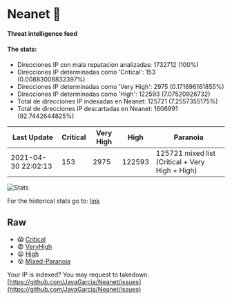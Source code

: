 # Neanet :hocho:
#### Threat intelligence feed
#### The stats:

- Direcciones IP con mala reputacion analizadas: 1732712 (100%)
- Direcciones IP determinadas como 'Critical':  153 (0.00883008832397%)
- Direcciones IP determinadas como 'Very High':  2975 (0.171696161855%)
- Direcciones IP determinadas como 'High':  122593 (7.07520926732)
- Total de direcciones IP indexadas en Neanet:  125721 (7.2557355175%)
- Total de direcciones IP descartadas en Neanet:  1606991 (92.7442644825%)

| Last Update | Critical | Very High | High | Paranoia |
| --- | --- | --- | --- | --- |
| 2021-04-30 22:02:13 | 153 | 2975 | 122593 | 125721 mixed list (Critical + Very High + High)|

![Stats](https://docs.google.com/spreadsheets/d/e/2PACX-1vSnaNMIXVabIpDJjufMlzH7poXnshF3mgd8Is1g9ytUEzVsP5my4Trn8f-xkoLLQ38xpL3HtmUexLo6/pubchart?oid=501124687&format=image)

For the historical stats go to: [link](/stats.csv)
## Raw
- :scream: [Critical](https://raw.githubusercontent.com/JavaGarcia/Neanet/master/blacklists/neanet_critical.txt)
- :fearful: [VeryHigh](https://raw.githubusercontent.com/JavaGarcia/Neanet/master/blacklists/neanet_veryHigh.txtt)
- :frowning: [High](https://raw.githubusercontent.com/JavaGarcia/Neanet/master/blacklists/neanet_high.txt)
- :dizzy_face: [Mixed-Paranoia](https://raw.githubusercontent.com/JavaGarcia/Neanet/master/blacklists/neanet_all.txt)


Your IP is indexed? You may request to takedown. [https://github.com/JavaGarcia/Neanet/issues](https://github.com/JavaGarcia/Neanet/issues)




















































































































































































































































































































































































































































































































































































































































































































































































































































































































































































































































































































































































































































































































































































































































































































































































































































































































































































































































































































































































































































































































































































































































































































































































































































































































































































































































































































































































































































































































































































































































































































































































































































































































































































































































































































































































































































































































































































































































































































































































































































































































































































































































































































































































































































































































































































































































































































































































































































































































































































































































































































































































































































































































































































































































































































































































































































































































































































































































































































































































































































































































































































































